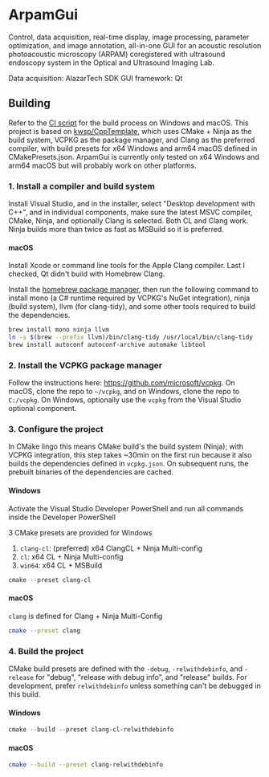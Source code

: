 # ArpamGui

Control, data acquisition, real-time display, image processing, parameter optimization, and image annotation, all-in-one GUI for an acoustic resolution photoacoustic microscopy (ARPAM) coregistered with ultrasound endoscopy system in the Optical and Ultrasound Imaging Lab.

Data acquisition: AlazarTech SDK
GUI framework: Qt

## Building

Refer to the [CI script](./.github/workflows/build.yml) for the build process on Windows and macOS. This project is based on [kwsp/CppTemplate](https://github.com/kwsp/CppTemplate), which uses CMake + Ninja as the build system, VCPKG as the package manager, and Clang as the preferred compiler, with build presets for x64 Windows and arm64 macOS defined in CMakePresets.json. ArpamGui is currently only tested on x64 Windows and arm64 macOS but will probably work on other platforms.

### 1. Install a compiler and build system

Install Visual Studio, and in the installer, select "Desktop development with C++", and in individual components, make sure the latest MSVC compiler, CMake, Ninja, and optionally Clang is selected. Both CL and Clang work. Ninja builds more than twice as fast as MSBuild so it is preferred.

#### macOS

Install Xcode or command line tools for the Apple Clang compiler. Last I checked, Qt didn't build with Homebrew Clang.

Install the [homebrew package manager](https://brew.sh/), then run the following command to install mono (a C# runtime required by VCPKG's NuGet integration), ninja (build system), llvm (for clang-tidy), and some other tools required to build the dependencies.

```sh
brew install mono ninja llvm
ln -s $(brew --prefix llvm)/bin/clang-tidy /usr/local/bin/clang-tidy
brew install autoconf autoconf-archive automake libtool
```

### 2. Install the VCPKG package manager

Follow the instructions here: <https://github.com/microsoft/vcpkg>. On macOS, clone the repo to `~/vcpkg`, and on Windows, clone the repo to `C:/vcpkg`. On Windows, optionally use the `vcpkg` from the Visual Studio optional component.

### 3. Configure the project

In CMake lingo this means CMake build's the build system (Ninja); with VCPKG integration, this step takes ~30min on the first run because it also builds the dependencies defined in `vcpkg.json`. On subsequent runs, the prebuilt binaries of the dependencies are cached.

#### Windows

Activate the Visual Studio Developer PowerShell and run all commands inside the Developer PowerShell

3 CMake presets are provided for Windows

1. `clang-cl`: (preferred) x64 ClangCL + Ninja Multi-config
2. `cl`: x64 CL + Ninja Multi-config
3. `win64`: x64 CL + MSBuild

```powershell
cmake --preset clang-cl
```

#### macOS

`clang` is defined for Clang + Ninja Multi-Config

```sh
cmake --preset clang
```

### 4. Build the project

CMake build presets are defined with the `-debug`, `-relwithdebinfo`, and `-release` for "debug", "release with debug info", and "release" builds. For development, prefer `relwithdebinfo` unless something can't be debugged in this build.

#### Windows

```powershell
cmake --build --preset clang-cl-relwithdebinfo
```

#### macOS

```sh
cmake --build --preset clang-relwithdebinfo
```
